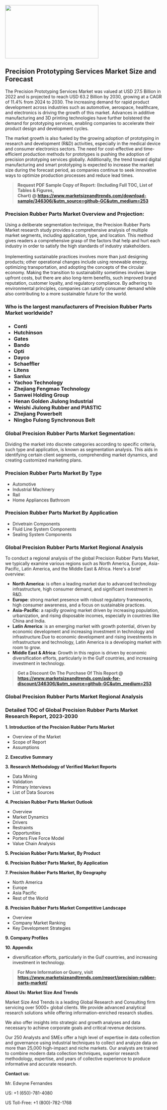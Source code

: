 <p><img class="alignnone size-medium wp-image-20088" src="https://ffe5etoiles.com/wp-content/uploads/2024/12/MST1-300x171.png" alt="" width="300" height="171" /></p><h2>Precision Prototyping Services Market Size and Forecast</h2><p>The Precision Prototyping Services Market was valued at USD 27.5 Billion in 2022 and is projected to reach USD 63.2 Billion by 2030, growing at a CAGR of 11.4% from 2024 to 2030. The increasing demand for rapid product development across industries such as automotive, aerospace, healthcare, and electronics is driving the growth of this market. Advances in additive manufacturing and 3D printing technologies have further bolstered the demand for prototyping services, enabling companies to accelerate their product design and development cycles.</p><p>The market growth is also fueled by the growing adoption of prototyping in research and development (R&D) activities, especially in the medical device and consumer electronics sectors. The need for cost-effective and time-efficient production methods for prototypes is pushing the adoption of precision prototyping services globally. Additionally, the trend toward digital manufacturing and smart prototyping is expected to increase the market size during the forecast period, as companies continue to seek innovative ways to optimize production processes and reduce lead times.</p></p><blockquote id="" class=""><strong>Request PDF Sample Copy of Report: (Including Full TOC, List of Tables &amp; Figures, Chart)&nbsp;@&nbsp;<strong><a href="https://www.marketsizeandtrends.com/download-sample/346306/&utm_source=github-GC&utm_medium=253" target="_blank">https://www.marketsizeandtrends.com/download-sample/346306/&utm_source=github-GC&utm_medium=253</a></strong></strong></blockquote><h3 id="" class="">Precision Rubber Parts Market&nbsp;Overview and Projection:</h3><p id="" class="">Using a deliberate segmentation technique, the Precision Rubber Parts Market research study provides a comprehensive analysis of multiple market segments, including application, type, and location. This method gives readers a comprehensive grasp of the factors that help and hurt each industry in order to satisfy the high standards of industry stakeholders. <br /> <br />Implementing sustainable practices involves more than just designing products; other operational changes include using renewable energy, optimizing transportation, and adopting the concepts of the circular economy. Making the transition to sustainability sometimes involves large upfront costs, but there are also long-term benefits, such improved brand reputation, customer loyalty, and regulatory compliance. By adhering to environmental principles, companies can satisfy consumer demand while also contributing to a more sustainable future for the world.</p><h3 id="" class="">Who is the largest manufacturers of&nbsp;Precision Rubber Parts Market worldwide?</h3><h3 class=""><p><ul><li>Conti </li><li> Hutchinson </li><li> Gates </li><li> Bando </li><li> Opti </li><li> Dayco </li><li> Schaeffler </li><li> Litens </li><li> Sanlux </li><li> Yachoo Technology </li><li> Zhejiang Fengmao Technology </li><li> Sanwei Holding Group </li><li> Henan Golden Jiulong Industrial </li><li> Weishi Jiulong Rubber and PIASTIC </li><li> Zhejiang Powerbelt </li><li> Ningbo Fulong Synchronous Belt</li></ul></p></h3><h3 id="" class="">Global&nbsp;Precision Rubber Parts Market Segmentation:</h3><p id="" class="">Dividing the market into discrete categories according to specific criteria, such type and application, is known as segmentation analysis. This aids in identifying certain client segments, comprehending market dynamics, and creating customized marketing plans.</p><h3 id="" class="">Precision Rubber Parts Market&nbsp;By Type</h3><p><p><ul><li>Automotive</li><li> Industrial Machinery</li><li> Rail</li><li> Home Appliances Bathroom</p></li></ul></p></p><h3 id="" class="">Precision Rubber Parts Market&nbsp;By Application</h3><p class=""><p><ul><li>Drivetrain Components</li><li> Fluid Line System Components</li><li> Sealing System Components</li></ul></p></p><h3 id="" class="">Global Precision Rubber Parts Market Regional Analysis</h3><p id="" class="">To conduct a regional analysis of the global Precision Rubber Parts Market, we typically examine various regions such as North America, Europe, Asia-Pacific, Latin America, and the Middle East &amp; Africa. Here's a brief overview:</p><ul><li><strong>North America</strong>: is often a leading market due to advanced technology infrastructure, high consumer demand, and significant investment in R&amp;D.</li><li><strong>Europe</strong>: strong market presence with robust regulatory frameworks, high consumer awareness, and a focus on sustainable practices.</li><li><strong>Asia-Pacific</strong>: a rapidly growing market driven by increasing population, urbanization, and rising disposable incomes, especially in countries like China and India.</li><li><strong>Latin America</strong>: is an emerging market with growth potential, driven by economic development and increasing investment in technology and infrastructure.Due to economic development and rising investments in infrastructure and technology, Latin America is a developing market with room to grow.</li><li><strong>Middle East &amp; Africa</strong>: Growth in this region is driven by economic diversification efforts, particularly in the Gulf countries, and increasing investment in technology.</li></ul><blockquote id="" class=""><strong>Get a Discount On The Purchase Of This Report @ <strong><a href="https://www.marketsizeandtrends.com/ask-for-discount/346306/&utm_source=github-GC&utm_medium=253" target="_blank">https://www.marketsizeandtrends.com/ask-for-discount/346306/&utm_source=github-GC&utm_medium=253</a></strong></strong></blockquote><h3 id="" class="">Global Precision Rubber Parts Market Regional Analysis</h3><h3 id="" class="">Detailed TOC of Global Precision Rubber Parts Market Research Report, 2023-2030</h3><p id="" class=""><strong>1. Introduction of the Precision Rubber Parts Market</strong></p><ul><li>Overview of the Market</li><li>Scope of Report</li><li>Assumptions</li></ul><p id="" class=""><strong>2. Executive Summary</strong></p><p id="" class=""><strong>3. Research Methodology of Verified Market Reports</strong></p><ul><li>Data Mining</li><li>Validation</li><li>Primary Interviews</li><li>List of Data Sources</li></ul><p id="" class=""><strong>4. Precision Rubber Parts Market Outlook</strong></p><ul><li>Overview</li><li>Market Dynamics</li><li>Drivers</li><li>Restraints</li><li>Opportunities</li><li>Porters Five Force Model</li><li>Value Chain Analysis</li></ul><p id="" class=""><strong>5. Precision Rubber Parts Market, By Product</strong></p><p id="" class=""><strong>6. Precision Rubber Parts Market, By Application</strong></p><p id="" class=""><strong>7. Precision Rubber Parts Market, By Geography</strong></p><ul><li>North America</li><li>Europe</li><li>Asia Pacific</li><li>Rest of the World</li></ul><p id="" class=""><strong>8. Precision Rubber Parts Market Competitive Landscape</strong></p><ul><li>Overview</li><li>Company Market Ranking</li><li>Key Development Strategies</li></ul><p id="" class=""><strong>9. Company Profiles</strong></p><p id="" class=""><strong>10. Appendix</strong></p><ul><li>diversification efforts, particularly in the Gulf countries, and increasing investment in technology.</li></ul><blockquote id="" class=""><strong>For More Information or Query, visit <strong><strong><a href="https://www.marketsizeandtrends.com/report/precision-rubber-parts-market/" target="_blank">https://www.marketsizeandtrends.com/report/precision-rubber-parts-market/</a></strong></strong></strong></blockquote><p id="" class=""><strong>About Us: Market Size And Trends</strong></p><p id="" class="">Market Size And Trends is a leading Global Research and Consulting firm servicing over 5000+ global clients. We provide advanced analytical research solutions while offering information-enriched research studies.</p><p id="" class="">We also offer insights into strategic and growth analyses and data necessary to achieve corporate goals and critical revenue decisions.</p><p id="" class="">Our 250 Analysts and SMEs offer a high level of expertise in data collection and governance using industrial techniques to collect and analyze data on more than 25,000 high-impact and niche markets. Our analysts are trained to combine modern data collection techniques, superior research methodology, expertise, and years of collective experience to produce informative and accurate research.</p><p id="" class=""><strong>Contact us:</strong></p><p id="" class="">Mr. Edwyne Fernandes</p><p id="" class="">US: +1 (650)-781-4080</p><p id="" class="">US Toll-Free: +1 (800)-782-1768</p>
